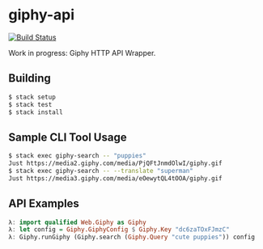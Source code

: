 # giphy-api
[![Build Status](https://travis-ci.org/passy/givegif.svg?branch=master)](https://travis-ci.org/passy/givegif)

Work in progress: Giphy HTTP API Wrapper.

## Building

```bash
$ stack setup
$ stack test
$ stack install
```

## Sample CLI Tool Usage

```bash
$ stack exec giphy-search -- "puppies"
Just https://media2.giphy.com/media/PjQFtJnmdOlwI/giphy.gif
$ stack exec giphy-search -- --translate "superman"
Just https://media3.giphy.com/media/eOewytQL4tOOA/giphy.gif
```

## API Examples

```haskell
λ: import qualified Web.Giphy as Giphy
λ: let config = Giphy.GiphyConfig $ Giphy.Key "dc6zaTOxFJmzC"
λ: Giphy.runGiphy (Giphy.search (Giphy.Query "cute puppies")) config
```
